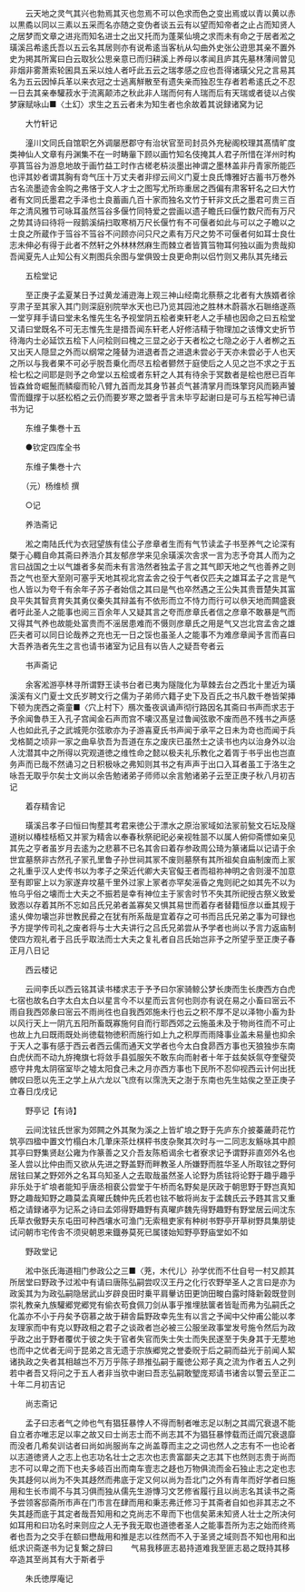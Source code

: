 <!-- { "loadSidebar": true } -->
　　云天地之灵气其兴也勃焉其灭也忽焉不可以色求而色之变出焉或以青以黄以赤以黒矞以同以三素以五采而名亦随之变伪者谈五云有以望而知帝者之止占而知贤人之居梦而文章之进兆而知名进士之出又托而为蓬莱仙境之求而未有命之于居者淞之璜溪吕希逺氏吾以五云名其居则亦有说希逺当客杭从勾曲外史张公逰思其亲不置外史为掲其所寓曰白云取狄公思亲意已而归耕溪上养母以孝闻且庐其先墓林薄间曽见非烟非雾萧索轮囷具五采以烛人者吁此五云之瑞孝感之应也吾得诸璜父兄之言易其名为五云因悼兵革以来衣冠之士逃离觧散至有遗失亲而独忍生存者若希逺氏之不忍一日去其亲奉驩菽水于流离颠沛之秋此非人瑞而何有人瑞而后有天瑞或者徒以占俟梦寐赋咏山■〈土幻〉求生之五云者未为知生者也余故着其说録诸窝为记

　　大竹轩记

　　潼川文同氏自馆职乞外调屡厯郡守有治状官至司封员外充秘阁校理其髙情旷度类神仙人文章有丹渊集不在一时畴軰下顾以画竹知名伎掩其人君子所惜在洋州时构亭篔筜谷为游息地故于画竹益工时作古槎老枿淡墨出神谓之墨林盖非丹青家所能匹也评其妙者谓其胸有竒气压十万丈夫者非缪云间义门夏士良氏慱雅好古蓄书万巻外古名流墨迹舎金购之弗悋于文人才士之图写尤所珎重居之西偏有肃客轩名之曰大竹者有文同氏墨君之手泽也士良蓄画凢百十家而独名文竹于轩非文氏之墨君可贵三百年之清风雅节可咏耳虽然筜谷多偃竹同特爱之尝画以遗子瞻氏曰偃竹数尺而有万尺之势其诗曰待将一叚鹅溪绢扫取寒梢万尺长偃竹有不可偃者如此与可以之子瞻以之士良之所蔵作于筜谷不筜谷不问顾亦问只尺之素有万尺之势不可偃者何如耳士良仕志未伸必有得于此者不然轩之外林林然麻生而棘立者皆篔筜物耳何独以画为贵哉抑吾闻夏先人止知公有义荆图兵余图与堂俱毁士良更命荆以侣竹则又弗队其先绪云

　　五桧堂记

　　至正庚子孟夏某日予过黄龙浦逰海上观三神山经南北蔡蔡之北者有大族婿者徐亨肃子至其家入其门则深庭别院举水天也已乃览其园池之胜林木蔚蓊水石聮络遂燕一堂亨拜手请曰堂未名惟先生名予视堂阴五桧者柬轩老人之手植也因命之曰五桧堂又请曰堂既名不可无志惟先生是措吾闻东轩老人好修洁精于物理加之该慱文史折节待海内士必延饮五桧下人问桧则曰槐之三显之必于天者松之七隐之必于人者栁之五又出天人隠显之外而以纲常之隆替为进退者吾之进退未尝必于天亦未尝必于人也天之所以与我者果不可必乎脱吾乗化而尽五桧者鬰然于庭使后之人见之岂不求之于五桧七松之间耶是则予之命堂以五桧或者东轩之人其有待余于冥数者是桧也厯已百年皆森耸竒崛鬛而鳞瘿而轮八臂九首而龙其身节甚贞气甚清掌月而珠擎窍风而籁声饕雪而鐡撑于以胚松栢之云仍而要岁寒之盟者乎言未毕亨起谢曰是可与五桧写神已请书为记

　　东维子集巻十五

　　●钦定四库全书

　　东维子集巻十六

　　（元）杨维桢 撰

　　○记

　　养浩斋记

　　淞之南陆氏代为衣冠望族有佳公子彦章者生而有气节读孟子书至养气之论深有槩于心輙自命其斋曰养浩介其友郁彦学来见余璜溪次舎求一言为志予竒其人而为之言曰战国之士以气雄者多矣而未有言浩然者独孟子言之其气即天地之气也善养之则吾之气也至大至刚可塞乎天地其视北宫孟舎之役于气者仅匹夫之雄耳孟子之言是气也人皆以为夸千有余年子苏子者始信之其曰是气也卒然遇之王公失其贵晋楚失其富良平失其智贲育失其勇仪秦失其辩盖有不依形而立不恃力而行可以叅天地而闗盛衰者吁此圣人之能事也阅三百余年人又疑其言之夸而彦章氏者信之彦章不敢暴是气而又得其气养也故能处富贵而不滛居患难而不慑则彦章氏之用是气又岂北宫孟舎之雄匹夫者可以同日论哉养之充也无一日之馁也虽圣人之能事不为难彦章闻予言而喜曰大吾养浩者先生之言也请书诸室为记且有以告人之疑吾夸者云

　　书声斋记

　　余客淞游亭林寻所谓野王读书台者已夷为隧陇化为草棘去台之西北十里近为璜溪溪有义门夏士文氏岁聘文行之儒为子弟师六籍子史下及百氏之书凡数千巻皆架挿下顿为庑西之斋童■〈穴上村下〉鴈次蚤夜讽诵声彻行路因名其斋曰书声而求志于予余闻鲁恭王入孔子宫闻金石声而宫不壊汉髙皇过鲁闻弦歌不废而邑不残书之声感人也如此孔子之武城莞尔弦歌亦为子游喜夏氏书声闻于承平之日未为竒也而闻于兵戈格鬬之顷非一家之曲阜欤吾为吾道在东之废庆已虽然士之读书也内以治身外以治人沈潜其中之所得以究观道徳之维性命之懿以极夫礼乐教化之着胥于书乎出也岂直务声而已哉不然诵习之日积极咏之弗知则其书之有声声于出口入耳者虽工于洛生之咏吾无取乎尔矣士文尚以余告勉诸弟子师师以余言勉诸弟子云至正庚子秋八月初吉记

　　着存精舎记

　　璜溪吕孝子曰恒曰恂塟其考君来徳公于漂水之原治冡域如法冡前甃文石坛及隧道树以椿桂栝栢又并冡为精舎以奉春秋祭祀祀必亲视牲噐不以属人俯仰斋慓如亲见其先之亨者虽岁月去逺为之悲慕不已名其舎曰着存参政周公琦为篆诸扁以记请于余世宜墓祭非古然孔子冡孔里鲁子孙世祠其冡不废则墓祭有其所祖矣自庙制废而上冡之礼重乎汉人史传书以为孝子之荣近代卿大夫官儗王者而祖祢神明之舎则漫不加意至有即宦上以为家遂弃坟墓千里外过家上冡者亦罕矣滛昏之鬼则祀之如其先不以为恠乌乎俗之壊而士大夫之不振若是幸有神位主于冡舎时节不失其所祀授古祭义致爱致悫以存着其所不忘如吕氏兄弟者盖寡矣又惧其易世而着存者替籍恒彦以垂其规于逺乆俾勿壊岂非世教民彛之在犹有所系哉是宜着存之可书而吕氏兄弟之事为可録也予方提学传司礼之废者将与士大夫讲行之吕氏兄弟尝从予学者也尚以予言力返庙制使四方观礼者于吕氏乎取法而士大夫之复礼者自吕氏始岂非予之所望乎至正庚子春正月八日记

　　西云楼记

　　云间李氏以西云铭其读书楼求志于予予曰尔家骑鲸公梦长庚而生长庚西方白虎七宿也故名白字太白太白以星言今不以星而云言何也则亦有说在易之小畜曰宻云不雨自我西郊彖曰宻云不雨尚徃也自我西郊施未行也云之积不厚不足以泽物小畜为卦以风行天上一阴亢五阳所畜既寡施何自而行耶西郊之云施虽未及于物尚徃而不可止也故上九曰既雨既处尚徳载物徳积而施行如上九之积厚而雨降事业盖未易量也抑余于天人之事有感于西云者西云儒而通天文学者也今太白食昴西方事也天狼独歩东南白虎伏而不动九斿掩旗七将敛手县弧服矢不敢东向而射者十年于兹矣妖氛夺奎璧荧惑守井鬼太阴宿室毕之墟太阳食己未之月亦西方事也下民所不忍仰视西云计何出抚髀叹曰愿以先王之学上从六龙以飞庶有以霈洗天之澍于东南也先生姑俟之至正庚子立春日戊戌记

　　野亭记【有诗】

　　云间沈铉氏世家为郊闗之外其聚为溪之上皆圹埌之野于先庐东介披蓁薉莳花竹筑亭四楹中置文竹榻白木几茟床茶灶棋枰书庋杂聚其次时与一二同志友觞咏其中颜其亭曰野集贤赵公雍为作篆善之又介吾友陈栢谒余七者寮求记予谓野非直郊外名也圣人尝以比仲由而又欲从先进之野盖野而畔教圣人所嫌野而胜华圣人所取铉之野何居铉曰某之野郊外之名耳乌知圣人之去取哉虽然圣人论野为质铉将论野于趣乎趣乎非乐处于圹埌者能知乎唐丞相裵公尝堂于午桥而名野矣是厌政于朝思野于野岂真知野之趣哉知野之趣莫孟真曜氏魏仲先氏若也铉不敏将尚友于孟魏氏云予韪其言又重栢之请録诸亭为记系之诗曰孟郊得野趣野有真曜庐魏先得野趣野有野堂居云间沈东氏草衣傲野夫东屯田可种西壤水可渔门无索租吏家有种树书野亭开草树野具集朋徒试问朝市宅传舎不须臾朝恩来鐡券莫死已属镂始知野亭野庙堂如不如

　　野政堂记

　　淞中张氏海道相门参政公之三■〈茺，木代儿〉孙学优而不仕自号一村又颜其所居堂曰野政予过淞中有请曰唐陈弘嗣尝叹汉王丹之化行农野举圣人之言曰是亦为政奚其为为政弘嗣隐居武山岁辟良田时乗平肩轝访田更饷田畯白露时降新榖既登则崇礼教亲九族驩郷党郷党有偷衣苟食佩刀剑从事乎推埋胠箧者皆耻而弗为弘嗣氏之化盖亦不小于丹矣予窃慕之故于耕舎扁野政幸先生有以言之予闻中父仲甫公能以孝友理家而中有克以野政相之君子之谈政者岂必被三公服坐政事堂发号施令然后为政乎政之出于野者覆优于彼之失于官者失官而失士失士而失民遂至于失身其于无塟地也而中之优者无间于昆弟之言无遗于宗族郷党之誉委贶于后之嗣而益光于前闻人絜诸执政之失者其相越岂不万万乎陈子昻推弘嗣于龎徳公郑子真之流为作者五人之列若中者吾又将问之于五人者非当欤中谢曰吾志弘嗣敢朢庞郑请书诸舎以警云至正二十年二月初吉记

　　尚志斋记

　　孟子曰志者气之帅也气有猖狂暴悖人不得而制者唯志足以制之其阘冗衰退不能自立者亦唯志足以率之故又曰士尚志士而不尚志其不为猖狂暴悖载而迁阘冗衰退靡而没者几希矣训诂者曰尚如尚服尚车之尚盖尊而主之之词也然人之志有不一也论者以志道徳贤人之志上也志功名壮士之志次也志贵富鄙夫之志其下也然则志贵于尚而志不可以卑之而下也夫多岐百出而南车壹志之趍也万物俱流而金石独止志之定也志失其趍何以尚为不失其趍然而弗底于定又何以尚为吾北门之外有青年而好学者曰施用和生长市阛不与其习俱而独从儒先生游慱习文艺修省履行且以尚志名其读书之斋予尝领客邸斋所市声在门市言在肆而用和秉志弗迁修习于其斋者自如也非其志之不失其趍而底于其定者哉吾知用和之克尚志不卑而下也信矣苐未知贤人壮士之所决何如耳用和曰功名时来则应之人无予我无取也道徳者圣人之能事吾所为志之始而终焉者也吾为之交手在额曰懋哉用和推是志以徃然而不入于圣贤之域则吾不知也用和出纸求识斋遂书为记复繋之辞曰
　　气易我移匪志曷持道难我至匪志曷之既持其移卒造其至尚其有大于斯者乎

　　朱氏徳厚庵记

